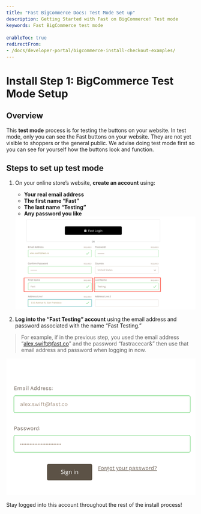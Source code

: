 ```yaml
---
title: "Fast BigCommerce Docs: Test Mode Set up"
description: Getting Started with Fast on BigCommerce! Test mode
keywords: Fast BigCommerce test mode

enableToc: true
redirectFrom:
- /docs/developer-portal/bigcommerce-install-checkout-examples/
---
```


# Install Step 1: BigCommerce Test Mode Setup

## Overview

This **test mode** process is for testing the buttons on your website. In test mode, only you can see the Fast buttons on your website. They are not yet visible to shoppers or the general public. We advise doing test mode first so you can see for yourself how the buttons look and function.

## Steps to set up test mode

1. On your online store’s website, **create an account** using:

   - **Your real email address**
   - **The first name “Fast”**
   - **The last name “Testing”**
   - **Any password you like**

   <img alt="account form" src="./images/image12.png"/>

2. **Log into the “Fast Testing” account** using the email address and password associated with the name “Fast Testing.”

> For example, if in the previous step, you used the email address “alex.swift@fast.co” and the password “fastracecar&” then use that email address and password when logging in now.

   <img alt="login form" src="./images/image32.png"/>

Stay logged into this account throughout the rest of the install process!
